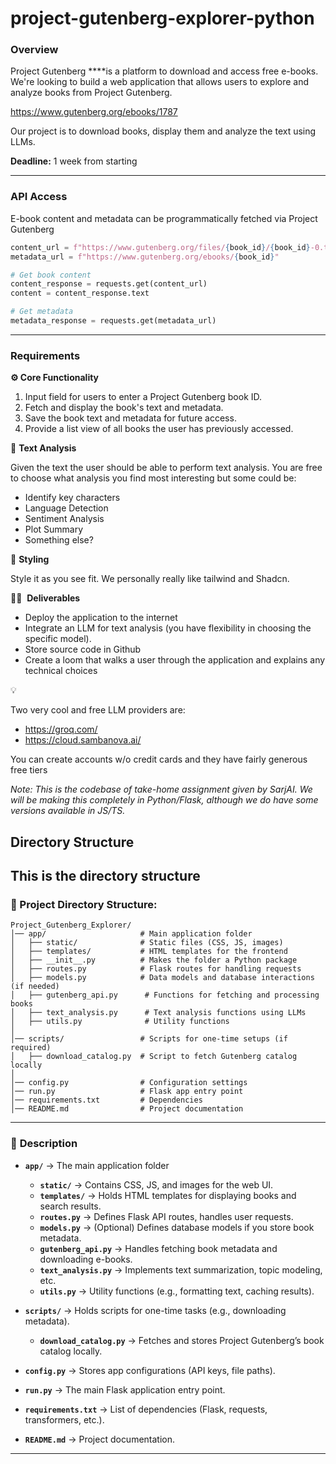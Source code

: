 # project-gutenberg-explorer-python

### **Overview**

Project Gutenberg ****is a platform to download and access free e-books. We're looking to build a web application that allows users to explore and analyze books from Project Gutenberg. 

https://www.gutenberg.org/ebooks/1787

Our project is to download books, display them and analyze the text using LLMs.

**Deadline:**  1 week from starting

---

### API Access

E-book content and metadata can be programmatically fetched via Project Gutenberg

```python
content_url = f"https://www.gutenberg.org/files/{book_id}/{book_id}-0.txt"
metadata_url = f"https://www.gutenberg.org/ebooks/{book_id}"

# Get book content
content_response = requests.get(content_url)
content = content_response.text

# Get metadata
metadata_response = requests.get(metadata_url)
```

---

### **Requirements**

**⚙️ Core Functionality** 

1. Input field for users to enter a Project Gutenberg book ID.
2. Fetch and display the book's text and metadata.
3. Save the book text and metadata for future access.
4. Provide a list view of all books the user has previously accessed.

🧠 **Text Analysis**

Given the text the user should be able to perform text analysis. You are free to choose what analysis you find most interesting but some could be:

- Identify key characters
- Language Detection
- Sentiment Analysis
- Plot Summary
- Something else?

💅 **Styling**

Style it as you see fit. We personally really like tailwind and Shadcn.

👨‍💻  **Deliverables**

- Deploy the application to the internet
- Integrate an LLM for text analysis (you have flexibility in choosing the specific model).
- Store source code in Github
- Create a loom that walks a user through the application and explains any technical choices

<aside>
💡

Two very cool and free LLM providers are:

- https://groq.com/
- https://cloud.sambanova.ai/

You can create accounts w/o credit cards and they have fairly generous free tiers

</aside>

_Note: This is the codebase of take-home assignment given by SarjAI. We will be making this completely in Python/Flask, although we do have some versions available in JS/TS._

## Directory Structure

This is the directory structure
---

### 📂 Project Directory Structure:
```
Project_Gutenberg_Explorer/
│── app/                     # Main application folder
│   ├── static/              # Static files (CSS, JS, images)
│   ├── templates/           # HTML templates for the frontend
│   ├── __init__.py          # Makes the folder a Python package
│   ├── routes.py            # Flask routes for handling requests
│   ├── models.py            # Data models and database interactions (if needed)
│   ├── gutenberg_api.py      # Functions for fetching and processing books
│   ├── text_analysis.py      # Text analysis functions using LLMs
│   ├── utils.py              # Utility functions
│
│── scripts/                 # Scripts for one-time setups (if required)
│   ├── download_catalog.py  # Script to fetch Gutenberg catalog locally
│
│── config.py                # Configuration settings
│── run.py                   # Flask app entry point
│── requirements.txt         # Dependencies
│── README.md                # Project documentation
```

---

### 📜 **Description**
- **`app/`** → The main application folder
  - **`static/`** → Contains CSS, JS, and images for the web UI.
  - **`templates/`** → Holds HTML templates for displaying books and search results.
  - **`routes.py`** → Defines Flask API routes, handles user requests.
  - **`models.py`** → (Optional) Defines database models if you store book metadata.
  - **`gutenberg_api.py`** → Handles fetching book metadata and downloading e-books.
  - **`text_analysis.py`** → Implements text summarization, topic modeling, etc.
  - **`utils.py`** → Utility functions (e.g., formatting text, caching results).

- **`scripts/`** → Holds scripts for one-time tasks (e.g., downloading metadata).
  - **`download_catalog.py`** → Fetches and stores Project Gutenberg’s book catalog locally.

- **`config.py`** → Stores app configurations (API keys, file paths).

- **`run.py`** → The main Flask application entry point.

- **`requirements.txt`** → List of dependencies (Flask, requests, transformers, etc.).

- **`README.md`** → Project documentation.

---

